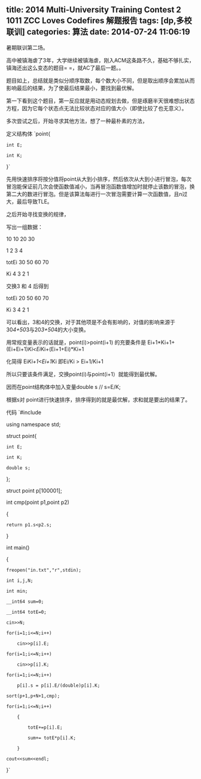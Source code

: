 title: 2014 Multi-University Training Contest 2 1011 ZCC Loves Codefires 解题报告
tags: [dp,多校联训]
categories: 算法
date: 2014-07-24 11:06:19
---

暑期联训第二场。

高中被镇海虐了3年，大学继续被镇海虐，刚入ACM这条路不久，基础不够扎实，镇海还出这么变态的题目= =，就AC了最后一题。。

题目如上，总结就是类似分顺序取数，每个数大小不同，但是取出顺序会累加从而影响最后的结果，为了使最后结果最小，要找到最优解。

第一下看到这个题目，第一反应就是用动态规划去做，但是琢磨半天很难想出状态方程，因为它每个状态点无法比较状态对应的值大小（即使比较了也无意义）。

多次尝试之后，开始寻求其他方法，想了一种最朴素的方法，

<!--more-->

定义结构体
`point{  

    int E;  

    int K;  

}`

先用快速排序将按分值将point从大到小排序，然后依次从大到小进行冒泡，每次冒泡能保证前几次会使函数值减小，当再冒泡函数值增加时就停止该数的冒泡，换第二大的数进行冒泡。但是该算法每进行一次冒泡需要计算一次函数值，且n过大，最后导致TLE。

之后开始寻找变换的规律，

写出一组数据：

10 10 20 30

1     2   3   4

totEi	30 	50	60	70

Ki	4	3	2	1

交换3 和 4 后得到

totEi	20	50	60	70

Ki	3	4	2	1 

可以看出，3和4的交换，对于其他项是不会有影响的，对值的影响来源于30*4+50*3与20*3+50*4的大小变换。

用常规变量表示的话就是，point(i)>point(i+1) 的充要条件是  Ei+1*Ki+1+(Ei+Ei+1)*Ki<Ei*Ki+(Ei+1+Ei)*Ki+1

化简得 Ei*Ki+1<Ei+1*Ki 即Ei/Ki > Ei+1/Ki+1

所以只要该条件满足，交换point(i)与point(i+1）就能得到最优解。

因而在point结构体中加入变量double s  // s=E/K;

根据s对 point进行快速排序，排序得到的就是最优解，求和就是要出的结果了。

代码
`#include<algorithm>

using namespace std;

struct point{

	int E;

	int K;

	double s;

};

struct point p[100001]; 

int cmp(point p1,point p2)

{

	return p1.s<p2.s;

}

int main()

{

	freopen("in.txt","r",stdin);

	int i,j,N;

	int min;

	__int64 sum=0;

	__int64 totE=0;

	cin>>N;

	for(i=1;i<=N;i++)

		cin>>p[i].E;

	for(i=1;i<=N;i++)

		cin>>p[i].K;

	for(i=1;i<=N;i++)

		p[i].s = p[i].E/(double)p[i].K;

	sort(p+1,p+N+1,cmp);

	for(i=1;i<=N;i++)

		{

			totE+=p[i].E;

			sum+= totE*p[i].K;

		}

	cout<<sum<<endl;

}`